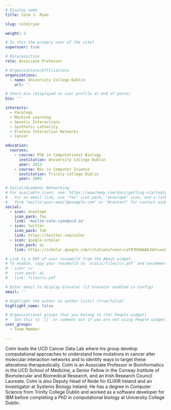 ```yaml
---
# Display name
title: Colm J. Ryan

slug: colmjryan

weight: 1

# Is this the primary user of the site?
superuser: true

# Role/position
role: Associate Professor

# Organizations/Affiliations
organizations:
  - name: University College Dublin
    url: ''

# Short bio (displayed in user profile at end of posts)
bio: ''

interests:
  - Paralogs
  - Machine Learning
  - Genetic Interactions
  - Synthetic Lethality
  - Protein Interaction Networks
  - Cancer

education:
  courses:
    - course: PhD in Computational Biology
      institution: University College Dublin
      year: 2013
    - course: BSc in Computer Science
      institution: Trinity College Dublin
      year: 2005

# Social/Academic Networking
# For available icons, see: https://wowchemy.com/docs/getting-started/page-builder/#icons
#   For an email link, use "fas" icon pack, "envelope" icon, and a link in the
#   form "mailto:your-email@example.com" or "#contact" for contact widget.
social:
  - icon: envelope
    icon_pack: fas
    link: 'mailto:colm.ryan@ucd.ie'
  - icon: twitter
    icon_pack: fab
    link: https://twitter.com/colmr
  - icon: google-scholar
    icon_pack: ai
    link: https://scholar.google.com/citations?user=laT87KUAAAAJ&hl=en&oi=ao

# Link to a PDF of your resume/CV from the About widget.
# To enable, copy your resume/CV to `static/files/cv.pdf` and uncomment the lines below.
# - icon: cv
#   icon_pack: ai
#   link: files/cv.pdf

# Enter email to display Gravatar (if Gravatar enabled in Config)
email: ''

# Highlight the author in author lists? (true/false)
highlight_name: false

# Organizational groups that you belong to (for People widget)
#   Set this to `[]` or comment out if you are not using People widget.
user_groups:
  - Team Member
 
---
```


Colm leads the UCD Cancer Data Lab where his group develop computational approaches to understand how mutations in cancer alter molecular interaction networks and to identify ways to target these alterations therapeutically. Colm is an Associate Professor in Bioinformatics in the UCD School of Medicine, a Senior Fellow in the Conway Institute of Biomolecular and Biomedical Research, and an Irish Research Council Laureate. Colm is also Deputy Head of Node for ELIXIR Ireland and an Investigator at Systems Biology Ireland. He has a degree in Computer Science from Trinity College Dublin and worked as a software developer for IBM before completing a PhD in computational biology at University College Dublin. 
